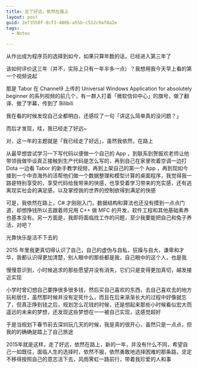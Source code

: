 ```yaml
---
title: 走了好远，依然在路上
layout: post
guid: 2ef3550f-8cf3-400b-a55b-c512c9af8a2e
tags:
  - Notes

---
```


从作出成为程序员的选择到如今，如果只算年数的话，已经进入第三年了

该如何评价这三年（并不，实际上只有一年半多一点）？我想用我今天早上看的第一个视频说起

那是 Tabor 在 Channel9 上传的 Universal Windows Application for absolutely beginner 的系列视频的前几个，有一群人打着「微软信仰中心」的旗号，做了翻译、做了字幕，传到了 Bilibili

我在看的时候发现自己全都明白，还感叹了一句「讲这么简单真的没问题？」

而后才发现，哇，我已经走了好远~

对，这一年的主题就是「我已经走了好远」，虽然我依然，在路上

从最早想尝试学习一下写代码以便做一个自己的 App ，到联系到贺振欢老师让他带领我做毕设真正接触到生产代码是怎么写的，再到自己在家里吹着空调一边打 Dota 一边看 Tabor 的新手教学视频，再到上架自己的第一个 App ，再到现如今接到一个中咨海外的活帮他们做一个数据整理和模型计算的桌面程序，我觉得我一路是特别享受的，享受代码给我带来的快感，也享受着学习带来的充实感，还有逃离现实社会的满足感，以及掌控我的世界的控制欲得到满足的快感

可是，我依然在路上，C# 才刚刚入门，数据结构和算法也还没有摸到一点点门道，却想挣钱所以去跟着师兄用 C++ 做 MFC 的开发，软件工程和其他基础素养也基本没有。另一方面是，我即将面临找工作的问题，至少我要能把自己和兔子养活，对吧？

光靠快乐是活不下去的

2015 年里我更真切得认识了自己，自己的虚伪与自私，狂躁与自大，谦卑和才华，我都认识得更加清楚，别人眼中的那些都是我，自己眼中的这个人，也是我

慢慢意识到，小时候追求的那些愿望并没有消失，它们只是变得更加真切，越发接近实现

小学时曾幻想自己要挣很多很多钱，然后买自己喜欢的东西，去自己喜欢去的地方玩和居住，虽然那时候并没有定死什么，而且在后来渐渐长大的过程中好像就忘了，但真正挣到钱之后，规划怎么花钱的时候，还是想起来那些小时候看似宏大而遥远的未来的梦想，还发现这些梦想在一一被自己实现，这感觉超好

于是当规划下春节前去深圳玩几天的时候，我是真的很开心，虽然只是一点点，但我的的确确是踏上了自己旅途

2015年就是这样，走了好远，依然在路上，新的一年，并没有什么不同，希望自己一如既往，面临人生的选择时，依然不服，依然勇敢地选择困难的那条路，坚定不移得按照自己的意志活下去，风雨霁虹一路前行，带着我珍爱的人和事